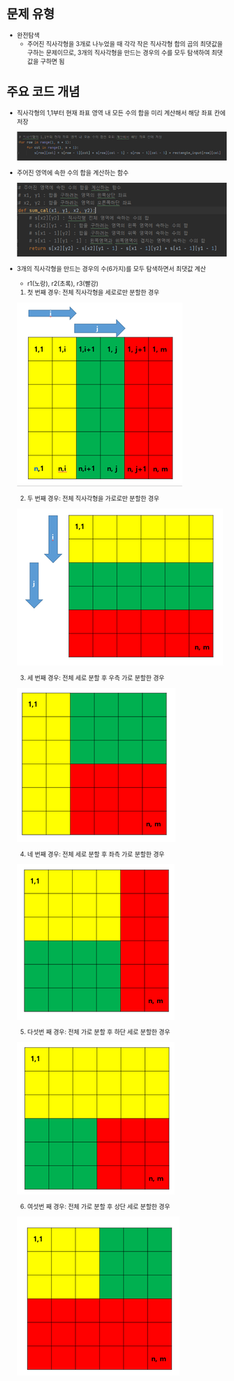 # 문제 유형
- 완전탐색
  - 주어진 직사각형을 3개로 나누었을 때 각각 작은 직사각형 합의 곱의 최댓값을 구하는 문제이므로, 3개의 직사각형을 만드는 경우의 수를 모두 탐색하여 최댓값을 구하면 됨

# 주요 코드 개념
- 직사각형의 1,1부터 현재 좌표 영역 내 모든 수의 합을 미리 계산해서 해당 좌표 칸에 저장

    ![img.png](../이미지/직사각형으로나누기_1.png)

- 주어진 영역에 속한 수의 합을 계산하는 함수
    
    ![img_1.png](../이미지/직사각형으로나누기_2.png)

- 3개의 직사각형을 만드는 경우의 수(6가지)를 모두 탐색하면서 최댓값 계산
  - r1(노랑), r2(초록), r3(빨강)
  
  1. 첫 번째 경우: 전체 직사각형을 세로로만 분할한 경우
    
    ![img_2.png](../이미지/직사각형으로나누기_3.png)
    
  2. 두 번째 경우: 전체 직사각형을 가로로만 분할한 경우
  
    ![img_3.png](../이미지/직사각형으로나누기_4.png)

  3. 세 번째 경우: 전체 세로 분할 후 우측 가로 분할한 경우

    ![img_4.png](../이미지/직사각형으로나누기_5.png)

  4. 네 번째 경우: 전체 세로 분할 후 좌측 가로 분할한 경우

    ![img_5.png](../이미지/직사각형으로나누기_6.png)

  5. 다섯번 째 경우: 전체 가로 분할 후 하단 세로 분할한 경우

    ![img_6.png](../이미지/직사각형으로나누기_7.png)

  6. 여섯번 째 경우: 전체 가로 분할 후 상단 세로 분할한 경우

    ![img_7.png](../이미지/직사각형으로나누기_8.png)
   